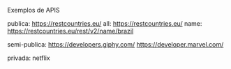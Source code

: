 Exemplos de APIS

publica: 
https://restcountries.eu/
all: https://restcountries.eu/
name: https://restcountries.eu/rest/v2/name/brazil

semi-publica:
https://developers.giphy.com/
https://developer.marvel.com/

privada:
netflix

